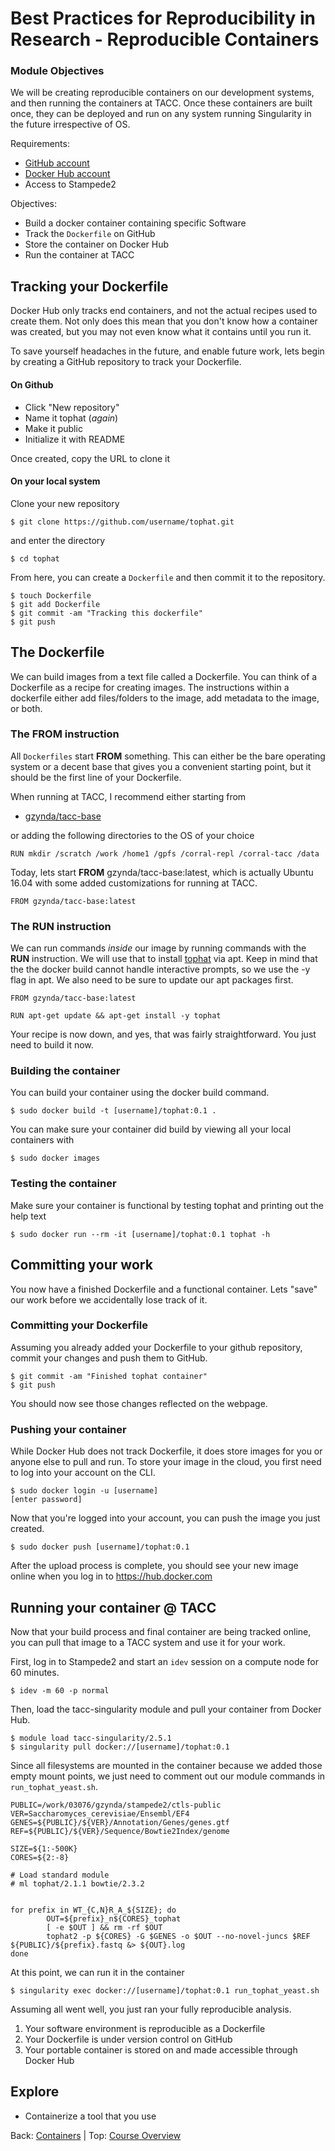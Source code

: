 # Best Practices for Reproducibility in Research - Reproducible Containers

### Module Objectives

We will be creating reproducible containers on our development systems, and then running the containers at TACC. Once these containers are built once, they can be deployed and run on any system running Singularity in the future irrespective of OS.

Requirements:

- [GitHub account](https://github.com/)
- [Docker Hub account](https://hub.docker.com/)
- Access to Stampede2

Objectives:

- Build a docker container containing specific Software
- Track the `Dockerfile` on GitHub
- Store the container on Docker Hub
- Run the container at TACC

## Tracking your Dockerfile

Docker Hub only tracks end containers, and not the actual recipes used to create them.
Not only does this mean that you don't know how a container was created, but you may not even know what it contains until you run it.

To save yourself headaches in the future, and enable future work, lets begin by creating a GitHub repository to track your Dockerfile.

#### On Github

- Click "New repository"
- Name it tophat (*again*)
- Make it public
- Initialize it with README

Once created, copy the URL to clone it

#### On your local system

Clone your new repository

```
$ git clone https://github.com/username/tophat.git
```

and enter the directory

```
$ cd tophat
```

From here, you can create a `Dockerfile` and then commit it to the repository.

```
$ touch Dockerfile
$ git add Dockerfile
$ git commit -am "Tracking this dockerfile"
$ git push
```

## The Dockerfile

We can build images from a text file called a Dockerfile. You can think of a Dockerfile as a recipe for creating images. The instructions within a dockerfile either add files/folders to the image, add metadata to the image, or both.

### The FROM instruction

All `Dockerfiles` start **FROM** something.
This can either be the bare operating system or a decent base that gives you a convenient starting point, but it should be the first line of your Dockerfile.

When running at TACC, I recommend either starting from

- [gzynda/tacc-base](https://hub.docker.com/r/gzynda/tacc-base/)

or adding the following directories to the OS of your choice

```
RUN mkdir /scratch /work /home1 /gpfs /corral-repl /corral-tacc /data
```

Today, lets start **FROM** gzynda/tacc-base:latest, which is actually Ubuntu 16.04 with some added customizations for running at TACC.

```
FROM gzynda/tacc-base:latest
```

### The RUN instruction

We can run commands *inside* our image by running commands with the **RUN** instruction.
We will use that to install [tophat](https://packages.ubuntu.com/en/xenial/tophat) via apt.
Keep in mind that the the docker build cannot handle interactive prompts, so we use the -y flag in apt.
We also need to be sure to update our apt packages first.

```
FROM gzynda/tacc-base:latest

RUN apt-get update && apt-get install -y tophat
```

Your recipe is now down, and yes, that was fairly straightforward. You just need to build it now.

### Building the container

You can build your container using the docker build command.

```
$ sudo docker build -t [username]/tophat:0.1 .
```

You can make sure your container did build by viewing all your local containers with

```
$ sudo docker images
```

### Testing the container

Make sure your container is functional by testing tophat and printing out the help text

```
$ sudo docker run --rm -it [username]/tophat:0.1 tophat -h
```

## Committing your work

You now have a finished Dockerfile and a functional container.
Lets "save" our work before we accidentally lose track of it.

### Committing your Dockerfile

Assuming you already added your Dockerfile to your github repository, commit your changes and push them to GitHub.

```
$ git commit -am "Finished tophat container"
$ git push
```

You should now see those changes reflected on the webpage.

### Pushing your container

While Docker Hub does not track Dockerfile, it does store images for you or anyone else to pull and run.
To store your image in the cloud, you first need to log into your account on the CLI.

```
$ sudo docker login -u [username]
[enter password]
```

Now that you're logged into your account, you can push the image you just created.

```
$ sudo docker push [username]/tophat:0.1
```

After the upload process is complete, you should see your new image online when you log in to https://hub.docker.com

## Running your container @ TACC

Now that your build process and final container are being tracked online, you can pull that image to a TACC system and use it for your work.

First, log in to Stampede2 and start an `idev` session on a compute node for 60 minutes.

```
$ idev -m 60 -p normal
```

Then, load the tacc-singularity module and pull your container from Docker Hub.

```
$ module load tacc-singularity/2.5.1
$ singularity pull docker://[username]/tophat:0.1
```

Since all filesystems are mounted in the container because we added those empty mount points, we just need to comment out our module commands in `run_tophat_yeast.sh`.

```
PUBLIC=/work/03076/gzynda/stampede2/ctls-public
VER=Saccharomyces_cerevisiae/Ensembl/EF4
GENES=${PUBLIC}/${VER}/Annotation/Genes/genes.gtf
REF=${PUBLIC}/${VER}/Sequence/Bowtie2Index/genome

SIZE=${1:-500K}
CORES=${2:-8}

# Load standard module
# ml tophat/2.1.1 bowtie/2.3.2


for prefix in WT_{C,N}R_A_${SIZE}; do
        OUT=${prefix}_n${CORES}_tophat
        [ -e $OUT ] && rm -rf $OUT
        tophat2 -p ${CORES} -G $GENES -o $OUT --no-novel-juncs $REF ${PUBLIC}/${prefix}.fastq &> ${OUT}.log
done
```

At this point, we can run it in the container

```
$ singularity exec docker://[username]/tophat:0.1 run_tophat_yeast.sh
```

Assuming all went well, you just ran your fully reproducible analysis.

1. Your software environment is reproducible as a Dockerfile
2. Your Dockerfile is under version control on GitHub
3. Your portable container is stored on and made accessible through Docker Hub

## Explore

- Containerize a tool that you use

Back: [Containers](reproducibility_containers_01.md) | Top: [Course Overview](../../index.md)
